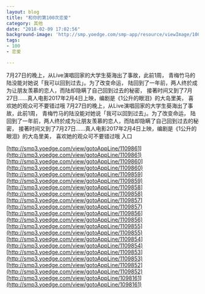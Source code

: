 ```yaml
---
layout: blog
title: "和你的第100次恋爱"
category: 其他
date: "2018-02-09 17:02:56"
background-image: 'http://smp.yoedge.com/smp-app/resource/viewImage/1003176appline.png'
tags:
- 100
- 恋爱

---
```

7月27日的晚上，从Live演唱回家的大学生葵海出了事故，此前1周， 青梅竹马的陆没能对她说「我可以回到过去」。为了改变命运， 陆回到了一年前，两人终於成为让朋友羡慕的恋人，而陆却隐瞒了自己回到过去的秘密， 接著时间又到了7月27日……真人电影2017年2月4日上映，编剧是《1公升的眼泪》的大岛里美， 喜欢她的观众可不要错过哦
7月27日的晚上，从Live演唱回家的大学生葵海出了事故，此前1周， 青梅竹马的陆没能对她说「我可以回到过去」。为了改变命运， 陆回到了一年前，两人终於成为让朋友羡慕的恋人，而陆却隐瞒了自己回到过去的秘密， 接著时间又到了7月27日……真人电影2017年2月4日上映，编剧是《1公升的眼泪》的大岛里美， 喜欢她的观众可不要错过哦
入口

[http://smp3.yoedge.com/view/gotoAppLine/1109861](http://smp3.yoedge.com/view/gotoAppLine/1109861)
[http://smp3.yoedge.com/view/gotoAppLine/1109860](http://smp3.yoedge.com/view/gotoAppLine/1109860)
[http://smp3.yoedge.com/view/gotoAppLine/1109859](http://smp3.yoedge.com/view/gotoAppLine/1109859)
[http://smp3.yoedge.com/view/gotoAppLine/1109858](http://smp3.yoedge.com/view/gotoAppLine/1109858)
[http://smp3.yoedge.com/view/gotoAppLine/1109857](http://smp3.yoedge.com/view/gotoAppLine/1109857)
[http://smp3.yoedge.com/view/gotoAppLine/1109856](http://smp3.yoedge.com/view/gotoAppLine/1109856)
[http://smp3.yoedge.com/view/gotoAppLine/1109855](http://smp3.yoedge.com/view/gotoAppLine/1109855)
[http://smp3.yoedge.com/view/gotoAppLine/1109854](http://smp3.yoedge.com/view/gotoAppLine/1109854)
[http://smp3.yoedge.com/view/gotoAppLine/1109853](http://smp3.yoedge.com/view/gotoAppLine/1109853)
[http://smp3.yoedge.com/view/gotoAppLine/1109852](http://smp3.yoedge.com/view/gotoAppLine/1109852)
[http://smp3.yoedge.com/view/gotoAppLine/1098161](http://smp3.yoedge.com/view/gotoAppLine/1098161)

        
